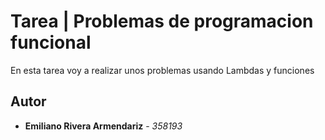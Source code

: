 # Tarea | Problemas de programacion funcional

En esta tarea voy a realizar unos problemas usando Lambdas y funciones

## Autor
* **Emiliano Rivera Armendariz** - *358193*
